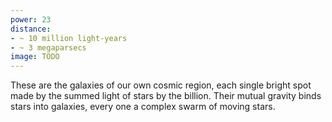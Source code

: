 ```yaml
---
power: 23
distance:
- ~ 10 million light-years
- ~ 3 megaparsecs
image: TODO
---
```

These are the galaxies of our own cosmic region, each single bright spot made by the summed light of stars by the billion. Their mutual gravity binds stars into galaxies, every one a complex swarm of moving stars.
